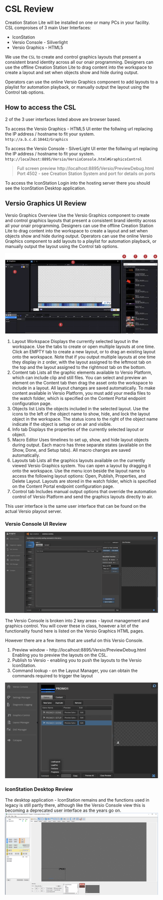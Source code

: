<!--
Title : 2084363940_csl_review_explanation

- Created : 2021-12-29 18:48
- Updated :
- Author : James Rivers
- Written against (version):
- Sources :
	- Creation Station for Versio 3.0 User Guide_20151219
	- Versio Platform 4.6 System Operations - p248
	- Creation Station Lite for Versio 4.0.2 System Requirements
- Author Notes :
- Tags : [!versio_graphics_moc](../../!versio_graphics_moc.md)
-->


# CSL Review
Creation Station Lite will be installed on one or many PCs in your facility.  CSL comproises of 3 main User Interfaces:
- IconStation
- Versio Console - Siliverlight  
- Versio Graphics - HTML5

We use the `CSL` to  create  and  control  graphics  layouts  that  present  a  consistent brand  identity  across all  our  onair  programming.  Designers  can  use  the  offline  Creation  Station  Lite  to drag  content  into  the  workspace  to  create  a  layout  and  set  when  objects  show  and  hide  during  output. 


Operators  can  use  the  online  Versio  Graphics  component  to  add  layouts to  a  playlist  for  automation playback,  or  manually  output  the  layout  using  the  Control  tab  options.

## How to access the CSL
2 of the 3 user interfaces listed above are browser based. 

To access the Versio Graphics - HTML5 UI enter the follwing url replacing the IP address / hostname to fit your system. `http://a.b.c.d:10442/Graphics`

To access the Versio Console - SilverLight UI enter the follwing url replacing the IP address / hostname to fit your system. `http://localhost:8895/Versio/VersioConsole.html#GraphicsControl`

> Full screen preview http://localhost:8895/Versio/PreviewDebug.html  Port 4502 - see Creation Station System and port for details on ports


To access the IconStation Login into the hosting server there you should see the IconStation Desktop application. 


## Versio Graphics UI Review 
Versio  Graphics Overview Use  the  Versio  Graphics component  to  create  and  control graphics layouts  that present  a  consistent brand  identity  across all  your onair  programming. Designers  can  use  the  offline  Creation  Station  Lite  to drag  content  into  the  workspace  to  create  a layout  and  set  when  objects show  and  hide  during  output. Operators can use  the  online  Versio  Graphics  component to  add  layouts to  a  playlist  for  automation playback,  or  manually  output  the layout  using  the  Control  tab options.

![](attachments/Pasted%20image%2020211230150909.png)

1. Layout  Workspace Displays  the  currently  selected  layout  in  the  workspace. Use  the  tabs to  create  or  open  multiple layouts  at  one  time. Click  an  EMPTY  tab  to  create  a new  layout,  or  to  drag  an existing  layout  onto the workspace. Note  that if  you  output  multiple layouts  at  one  time  they  display  in z order,  with  the  layout assigned to the  leftmost  tab  on  the  top  and  the  layout  assigned to  the  rightmost  tab  on  the bottom.
2. Content tab Lists all the graphic elements available to Versio Platform, which can include clip and still files. You can select and preview an element on the Content tab then drag the asset onto the workspace to include in a layout. All layout changes are saved automatically. To make content available in Versio Platform, you must add your media files to the watch folder, which is specified on the Content Portal endpoint configuration page.
3. Objects list Lists the objects included in the selected layout. Use the icons to the left of the object name to show, hide, and lock the layout object in the workspace. The status icons to the right of the object name indicate if the object is setup or on air and visible. 
4. Info tab Displays the properties of the currently selected layout or object. 
5. Macro Editor Uses timelines to set up, show, and hide layout objects during output. Each macro has three separate states (available on the Show, Done, and Setup tabs). All macro changes are saved automatically.
6. Layouts tab Lists all the graphics layouts available on the currently viewed Versio Graphics system. You can open a layout by dragging it onto the workspace. Use the menu icon beside the layout name to access the following layout options: Open, Publish, Properties, and Delete Layout. Layouts are stored in the watch folder, which is specified on the Content Portal endpoint configuration page.
7. Control tab Includes manual output options that override the automation control of Versio Platform and send the graphics layouts directly to air. 

This user interface is the same user interface that can be found on the actual Versio playout server. 

### Versio Console  UI Review 
![](attachments/Pasted%20image%2020211230162251.png)

The Versio Console is broken into 2 key areas - layout management and graphics control. You will cover these in class, however a lot of the functionality found here is listed on the Versio Graphics HTML pages. 

However there are a few items that are useful on this Versio Console. 
1. Preview window - http://localhost:8895/Versio/PreviewDebug.html  Enabling you to preview the layouts on the CSL.
2. Publish to Versio - enabling you to push the layouts to the Versio IconStation. 
3. Command lookup - on the Layout Manager, you can obtain the commands required to trigger the layout 

![](attachments/Pasted%20image%2020211231095405.png)

### IconStation Desktop Review
The desktop application - IconStation remains and the functions used in legacy is still partly there, although like the Versio Console view this is becoming a deprecated user interface as the years go on. 
![](attachments/Pasted%20image%2020211231095553.png)